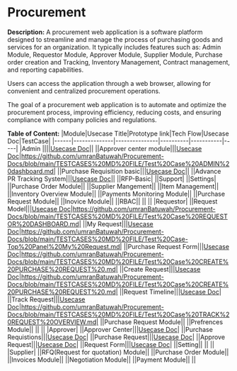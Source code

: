 # Procurement
**Description:** A procurement web application is a software platform designed to streamline and manage the process of purchasing goods and services for an organization. It typically includes features such as: Admin Module, Requestor Module, Approver Module, Supplier Module, Purchase order creation and Tracking, Inventory Management, Contract management, and reporting capabilities. 

Users can access the application through a web browser, allowing for convenient and centralized procurement operations. 

The goal of a procurement web application is to automate and optimize the procurement process, improving efficiency, reducing costs, and ensuring compliance with company policies and regulations. 

**Table of Content:** 
|Module|Usecase Title|Prototype link|Tech Flow|Usecase Doc|TestCase|
|------|--------------|---------------|----------|-----------|-----|
|Admin ||||[Usecase Doc](https://github.com/umranBatuwah/Procurement-Docs/blob/main/use%20cases/DASHBOARD-ADMIN.md)||
||Approver center module|||[Usecase Doc](https://github.com/umranBatuwah/Procurement-Docs/blob/main/use%20cases/DASHBOARD-APPROVER.md)|https://github.com/umranBatuwah/Procurement-Docs/blob/main/TESTCASES%20MD%20FILE/Test%20Case%20ADMIN%20dashboard.md|
||Purchase Requisition basic|||[Usecase Doc](https://github.com/umranBatuwah/Procurement-Docs/blob/main/use%20cases/Purchase%20Request%20USE%20CASE.md)||
||Advance PR Tracking System|||[Usecase Doc](https://github.com/umranBatuwah/Procurement-Docs/blob/main/use%20cases/Track%20Purchase%20Request-ADMIN.md)||
||RFP-Basic|
||Support|
||Settings|
||Purchase Order Module||
||Supplier Mangement||
||Item Management||
||Inventory Overview Module||
||Payments Monitoring Module||
||Purchase Request Module||
||Inovice Module||
||RBAC||
||
||
|Requestor|
||Request Model|||[Usecase Doc](https://github.com/umranBatuwah/Procurement-Docs/blob/main/use%20cases/DASHBOARD-REQUESTOR.md)|https://github.com/umranBatuwah/Procurement-Docs/blob/main/TESTCASES%20MD%20FILE/Test%20Case%20REQUESTOR%20DASHBOARD.md|
||My Request|||[Usecase Doc](https://github.com/umranBatuwah/Procurement-Docs/blob/main/use%20cases/Requestor%20-%20My%20Request%20Use%20Case.md)|https://github.com/umranBatuwah/Procurement-Docs/blob/main/TESTCASES%20MD%20FILE/Test%20Case-Top%20Panel%20My%20Request.md|
||Purchase Request Form|||[Usecase Doc](https://github.com/umranBatuwah/Procurement-Docs/blob/main/use%20cases/Purchase%20Request%20USE%20CASE.md)|https://github.com/umranBatuwah/Procurement-Docs/blob/main/TESTCASES%20MD%20FILE/Test%20Case%20CREATE%20PURCHASE%20REQUEST%20.md|
||Create Request|||[Usecase Doc](https://github.com/umranBatuwah/Procurement-Docs/blob/main/use%20cases/CREATE-NEW%20REQUEST%20FORM.md)|https://github.com/umranBatuwah/Procurement-Docs/blob/main/TESTCASES%20MD%20FILE/Test%20Case%20CREATE%20PURCHASE%20REQUEST%20.md|
||Request Timeline|||[Usecase Doc](https://github.com/umranBatuwah/Procurement-Docs/blob/main/use%20cases/Request%20Timeline%20Overview-REQUESTOR.md)|
||Track Request|||[Usecase Doc](https://github.com/umranBatuwah/Procurement-Docs/blob/main/use%20cases/track%20system-REQUESTOR.md)|https://github.com/umranBatuwah/Procurement-Docs/blob/main/TESTCASES%20MD%20FILE/Test%20Case%20TRACK%20REQUEST%20OVERVIEW.md|
||Purchase Request Module||
||Prefrences Module||
||
||
|Approver|
||Approver Center|||[Usecase Doc](https://github.com/umranBatuwah/Procurement-Docs/blob/main/use%20cases/DASHBOARD-APPROVER.md)|
||Purchase Requistions|||[Usecase Doc](https://github.com/umranBatuwah/Procurement-Docs/blob/main/use%20cases/Purchase%20Request%20USE%20CASE.md)|
||Purchase Request|||[Usecase Doc](https://github.com/umranBatuwah/Procurement-Docs/blob/main/use%20cases/Purchase%20Request%20USE%20CASE.md)|
||Approve Request|||[Usecase Doc](https://github.com/umranBatuwah/Procurement-Docs/blob/main/use%20cases/Approve%20Purchase%20Request%20USE%20CASE.md)|
||Request Form|||[Usecase Doc](https://github.com/umranBatuwah/Procurement-Docs/blob/main/use%20cases/Purchase%20Request%20USE%20CASE.md)|
||Setting||
||
||
|Supplier|
||RFQ(Request for quotation) Module||
||Purchase Order Module||
||Invoices Module||
||Negotiation Module||
||Payment Module|| 
||
